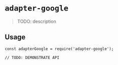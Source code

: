 # `adapter-google`

> TODO: description

## Usage

```
const adapterGoogle = require('adapter-google');

// TODO: DEMONSTRATE API
```

